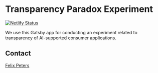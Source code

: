 # Transparency Paradox Experiment

[![Netlify Status](https://api.netlify.com/api/v1/badges/252eab96-0ea8-4646-a263-fd60b108306a/deploy-status)](https://app.netlify.com/sites/transparency-paradox/deploys)

We use this Gatsby app for conducting an experiment related to transparency of AI-supported consumer applications.

## Contact

[Felix Peters](mailto:peters@is.tu-darmstadt.de)
